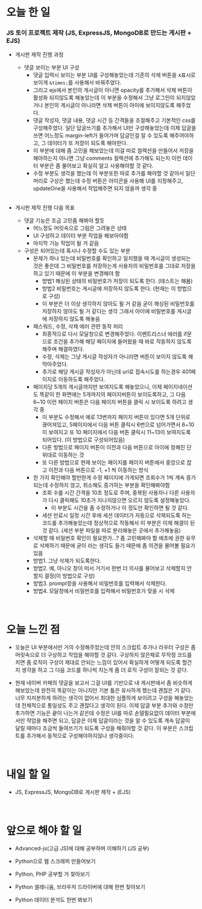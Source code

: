 # 오늘 한 일

### JS 토이 프로젝트 제작 (JS, ExpressJS, MongoDB로 만드는 게시판 + EJS)

- 게시판 제작 진행 과정

  - 댓글 보이는 부분 UI 구성
    - 댓글 입력시 보이는 부분 UI를 구성해놓았는데 기존의 삭제 버튼을 x표시로 보이게 `&times;`를 사용해서 바꿔주었다.
    - 그리고 ejs에서 본인의 게시글이 아니면 opacity를 추가해서 삭제 버튼이 활성화 되지않도록 해놓았는데 이 부분을 수정해서 그냥 로그인이 되지않았거나 본인의 게시글이 아니라면 삭제 버튼이 아이에 보이지않도록 해주었다.
    - 댓글 작성자, 댓글 내용, 댓글 시간 등 간격들을 조절해주고 기본적인 css를 구성해주었다. 일단 답글쓰기를 추가해서 UI만 구성해놓았는데 이제 답글을 쓰면 어느정도 margin-left가 들어가며 답글인걸 알 수 있도록 해주어야하고, 그 데이터가 또 저장이 되도록 해야한다.
    - 이 부분에 대해 좀 고민을 해보았는데 이걸 따로 컬렉션을 만들어서 저장을 해야하는지 아니면 그냥 comments 컬렉션에 추가해도 되는지 이런 데이터 부분은 좀 물어보고 확실히 알고 사용해야할 것 같다.
    - 수정 부분도 생각을 했는데 이 부분또한 따로 추가를 해야할 것 같아서 일단 머리로 구상은 했는데 수정 버튼은 아이콘을 사용해 UI를 지정해주고, updateOne을 사용해서 작업해주면 되지 않을까 생각 중

  <br />

- 게시판 제작 진행 다음 목표

  - 댓글 기능은 조금 고민좀 해봐야 할듯
    - 어느정도 머릿속으로 그림은 그려놓은 상태
    - UI 구성하고 데이터 부분 작업을 해보아야함
    - 마지막 기능 작업이 될 거 같음
  - 구성은 되어있는데 혹시나 수정할 수도 있는 부분
    - 문제가 하나 있는데 비밀번호를 확인하고 일치했을 때 게시글이 생성되는 것은 좋은데 그 비밀번호를 저장하는게 사용자의 비밀번호를 그대로 저장을 하고 있기 때문에 이 부분을 변경해야 함
      - 방법1 해싱된 상태의 비밀번호가 저장이 되도록 한다. (테스트는 해봄)
      - 방법2 비밀번호는 게시글에 저장하지 않도록 한다. (현재는 이 방법으로 구성)
      - 이 부분은 더 이상 생각하지 않아도 될 거 같음 굳이 해싱된 비밀번호를 저장하지 않아도 될 거 같다는 생각 그래서 아이에 비밀번호를 게시글에 저장하지 않도록 해놓음
    - 패스워드, 수정, 삭제 에러 관련 동작 처리
      - 최종적으로 다시 모달창으로 변경해주었다. 이벤트리스너 에러를 if문으로 조건을 추가해 해당 페이지에 들어왔을 때 바로 작동하지 않도록 해주며 해결하였다.
      - 수정, 삭제는 그냥 게시글 작성자가 아니라면 버튼이 보이지 않도록 해 막아주었다.
      - 추가로 해당 게시글 작성자가 아닌데 url로 접속시도를 하는경우 401페이지로 이동하도록 해주었다.
    - 페이지당 5개의 게시글까지만 보여지도록 해놓았으니, 이제 페이지네이션도 똑같이 한 화면에는 5개까지의 페이지버튼이 보이도록하고, 그 다음 6~10 이런 페이지 버튼은 다음 페이지 버튼을 클릭 시 보이도록 하려고 생각 중
      - 이 부분도 수정해서 예로 13번까지 페이지 버튼이 있다면 5개 단위로 끊어져있고, 5페이지에서 다음 버튼 클릭시 6번으로 넘어가면서 6~10이 보여지고 또 10 페이지에서 다음 버튼 클릭시 11~13이 보여지도록 되어있다. (이 방법으로 구성되어있음)
      - 다른 방법으로 페이지 버튼이 이전과 다음 버튼으로 아이에 정해진 단위대로 이동하는 것
      - 또 다른 방법으로 현재 보이는 페이지를 페이지 버튼에서 중앙으로 잡고 이전과 다음 버튼으로 -1, +1 씩 이동하는 방식
    - 한 가지 확인해야 할만한게 수정 페이지에 가게되면 조회수가 1씩 계속 증가되는데 수정하지 않고, 취소해도 증가하는 부분을 확인해봐야함
      - 조회 수를 시간 간격을 10초 정도로 주며, 중복된 사용자나 다른 사용자가 다시 클릭해도 10초가 지나지않으면 오르지 않도록 설정해놓았다.
        - 이 부분도 시간을 좀 수정하거나 이 정도만 확인하면 될 것 같다.
      - 세션 만료시 일정 시간 후에 세션 데이터가 자동으로 삭제되도록 하는 코드를 추가해놓았는데 정상적으로 작동해서 이 부분은 이제 해결이 된 것 같다. (세션 부분 파일을 따로 분리해놓은 곳에서 추가해놓음)
    - 삭제할 때 비밀번호 확인이 필요한가...? 좀 고민해봐야 함 애초에 권한 유무로 삭제하기 때문에 굳이 라는 생각도 들기 때문에 좀 의견을 물어볼 필요가 있음
    - 방법1. 그냥 삭제가 되도록한다.
    - 방법2. 예, 아니오 창이 떠서 거기서 한번 더 의사를 물어보고 삭제할지 안할지 결정(이 방법으로 구성)
    - 방법3. prompt창을 사용해서 비밀번호를 입력해서 삭제한다.
    - 방법4. 모달창에서 비밀번호를 입력해서 비밀번호가 맞을 시 삭제

<br />

# 오늘 느낀 점

- 오늘은 UI 부분에서만 거의 수정해주었는데 안의 스크립트 추가나 라우터 구성은 좀 머릿속으로 더 구상하고 작업을 해야할 것 같다. 구상하지 않은채로 무작정 코드를 치면 좀 로직이 구성이 제대로 안되는 느낌이 있어서 확실하게 어떻게 되도록 할건지 생각을 하고 그 다음 코드를 하나씩 치는게 좀 더 로직 구성이 잘되는 것 같다.

- 현재 네이버 카페의 댓글을 보고서 그걸 UI를 기반으로 내 게시판에서 좀 비슷하게 해보았는데 완전히 똑같이는 아니지만 기본 틀은 유사하게 했는데 괜찮은 거 같다. 너무 지저분하게 하려는 생각이 없어서 최대한 심플하게 보이려고 구성을 해놓았는데 전체적으로 통일성도 주고 괜찮다고 생각이 된다. 이제 답글 부분 추가와 수정만 추가하면 기능은 끝이 나는거 같은데 수정은 UI를 따로 손댈필요없이 데이터 부분에서만 작업을 해주면 되고, 답글은 이제 답글이라는 것을 알 수 있도록 계속 답글이 달릴 때마다 조금씩 들여쓰기가 되도록 구성을 해줘야할 것 같다. 이 부분은 스크립트를 추가해서 동적으로 구성해야하지않나 생각중이다.

<br />

# 내일 할 일

- JS, ExpressJS, MongoDB로 게시판 제작 + (EJS)

<br />

# 앞으로 해야 할 일

- Advanced-js(고급 JS)에 대해 공부하며 이해하기 (JS 공부)

- Python으로 웹 스크래퍼 만들어보기

- Python, PHP 공부할 거 찾아보기

- Python 셀레니움, 브라우저 드라이버에 대해 한번 찾아보기

- Python 데이터 분석도 한번 봐보기
